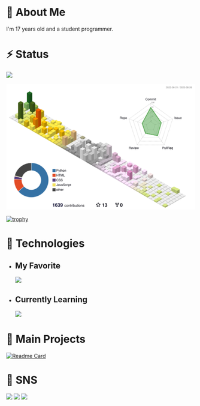# 🧐 About Me

I'm 17 years old and a student programmer.

# ⚡ Status

![](https://img.shields.io/github/followers/SoniPana)

![](./profile-3d-contrib/profile-season-animate.svg)

[![trophy](https://github-profile-trophy.vercel.app/?username=SoniPana)](https://github.com/ryo-ma/github-profile-trophy)

<!--<a href="https://app.daily.dev/SoniPana"><img src="https://api.daily.dev/devcards/72d7f4b1fd7e4fe2b291d29236ec208c.png?r=4rj" width="400" alt="SoniPana's Dev Card"/></a>-->

# 🔧 Technologies

 - ## My Favorite

    <img src="https://skillicons.dev/icons?i=python,cs,html,css,selenium,raspberrypi,atom,vscode,visualstudio,github&theme=light">

 - ## Currently Learning
    <img src="https://skillicons.dev/icons?i=flutter,cs,js,typescript,react,vue,linux,blender,unity,neovim&theme=light">

# 🚀 Main Projects

[![Readme Card](https://github-readme-stats.vercel.app/api/pin/?username=m1daily&repo=Schedule_Bot)](https://github.com/m1daily/Schedule_Bot)

# 📱 SNS

<p aligin="left">
  <a href="https://twitter.com/M1_Matu"><img src="https://img.shields.io/badge/Twitter-1DA1F2?style=flat-square&logo=twitter&logoColor=white"></a>
  <a href="https://qiita.com/SoniPana"><img src="https://img.shields.io/badge/Qiita-55C500?style=flat-square&logo=qiita&logoColor=white"></a>
  <a href="https://zenn.dev/sonipana"><img src="https://img.shields.io/badge/Zenn-3EA8FF?style=flat-square&logo=zenn&logoColor=white"></a>
</p>
